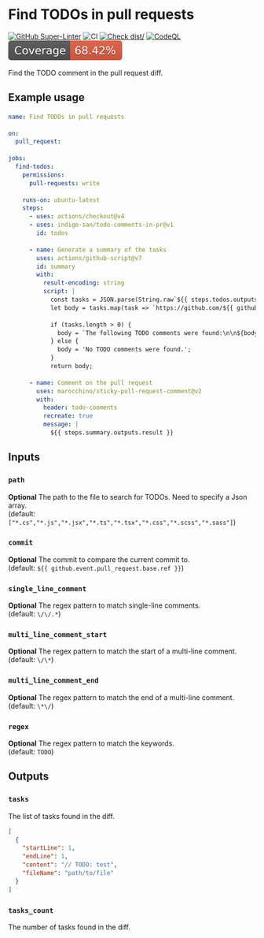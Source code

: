 # Find TODOs in pull requests

[![GitHub Super-Linter](https://github.com/indigo-san/todo-comments-in-pr/actions/workflows/linter.yml/badge.svg)](https://github.com/super-linter/super-linter)
![CI](https://github.com/indigo-san/todo-comments-in-pr/actions/workflows/ci.yml/badge.svg)
[![Check dist/](https://github.com/indigo-san/todo-comments-in-pr/actions/workflows/check-dist.yml/badge.svg)](https://github.com/indigo-san/todo-comments-in-pr/actions/workflows/check-dist.yml)
[![CodeQL](https://github.com/indigo-san/todo-comments-in-pr/actions/workflows/codeql-analysis.yml/badge.svg)](https://github.com/indigo-san/todo-comments-in-pr/actions/workflows/codeql-analysis.yml)
[![Coverage](./badges/coverage.svg)](./badges/coverage.svg)

Find the TODO comment in the pull request diff.

## Example usage

```yaml
name: Find TODOs in pull requests

on:
  pull_request:

jobs:
  find-todos:
    permissions:
      pull-requests: write

    runs-on: ubuntu-latest
    steps:
      - uses: actions/checkout@v4
      - uses: indigo-san/todo-comments-in-pr@v1
        id: todos

      - name: Generate a summary of the tasks
        uses: actions/github-script@v7
        id: summary
        with:
          result-encoding: string
          script: |
            const tasks = JSON.parse(String.raw`${{ steps.todos.outputs.tasks }}`);
            let body = tasks.map(task => `https://github.com/${{ github.repository }}/blob/${{ github.sha }}/${item.fileName}#L${item.startLine}-L${item.endLine}`).join('\n');

            if (tasks.length > 0) {
              body = `The following TODO comments were found:\n\n${body}`;
            } else {
              body = 'No TODO comments were found.';
            }
            return body;

      - name: Comment on the pull request
        uses: marocchino/sticky-pull-request-comment@v2
        with:
          header: todo-cooments
          recreate: true
          message: |
            ${{ steps.summary.outputs.result }}
```

## Inputs

### `path`

**Optional** The path to the file to search for TODOs. Need to specify a Json
array.  
(default: `["*.cs","*.js","*.jsx","*.ts","*.tsx","*.css","*.scss","*.sass"]`)

### `commit`

**Optional** The commit to compare the current commit to.  
(default: `${{ github.event.pull_request.base.ref }}`)

### `single_line_comment`

**Optional** The regex pattern to match single-line comments.  
(default: `\/\/.*`)

### `multi_line_comment_start`

**Optional** The regex pattern to match the start of a multi-line comment.  
(default: `\/\*`)

### `multi_line_comment_end`

**Optional** The regex pattern to match the end of a multi-line comment.  
(default: `\*\/`)

### `regex`

**Optional** The regex pattern to match the keywords.  
(default: `TODO`)

## Outputs

### `tasks`

The list of tasks found in the diff.

```json
[
  {
    "startLine": 1,
    "endLine": 1,
    "content": "// TODO: test",
    "fileName": "path/to/file"
  }
]
```

### `tasks_count`

The number of tasks found in the diff.
